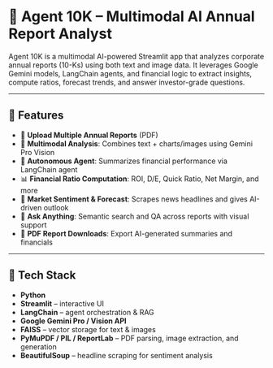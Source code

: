 # 🤖 Agent 10K – Multimodal AI Annual Report Analyst

Agent 10K is a multimodal AI-powered Streamlit app that analyzes corporate annual reports (10-Ks) using both text and image data. It leverages Google Gemini models, LangChain agents, and financial logic to extract insights, compute ratios, forecast trends, and answer investor-grade questions.

---

## 🚀 Features

- 📁 **Upload Multiple Annual Reports** (PDF)
- 🧠 **Multimodal Analysis**: Combines text + charts/images using Gemini Pro Vision
- 📝 **Autonomous Agent**: Summarizes financial performance via LangChain agent
- 📊 **Financial Ratio Computation**: ROI, D/E, Quick Ratio, Net Margin, and more
- 🔮 **Market Sentiment & Forecast**: Scrapes news headlines and gives AI-driven outlook
- 💬 **Ask Anything**: Semantic search and QA across reports with visual support
- 📄 **PDF Report Downloads**: Export AI-generated summaries and financials

---

## 🧱 Tech Stack

- **Python**
- **Streamlit** – interactive UI
- **LangChain** – agent orchestration & RAG
- **Google Gemini Pro / Vision API**
- **FAISS** – vector storage for text & images
- **PyMuPDF / PIL / ReportLab** – PDF parsing, image extraction, and generation
- **BeautifulSoup** – headline scraping for sentiment analysis
